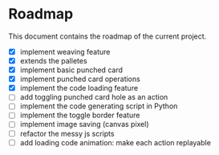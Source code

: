 # Roadmap

This document contains the roadmap of the current project.

- [x] implement weaving feature
- [x] extends the palletes
- [x] implement basic punched card
- [x] implement punched card operations
- [x] implement the code loading feature
- [ ] add toggling punched card hole as an action
- [ ] implement the code generating script in Python
- [ ] implement the toggle border feature
- [ ] implement image saving (canvas pixel)
- [ ] refactor the messy js scripts
- [ ] add loading code animation: make each action replayable
